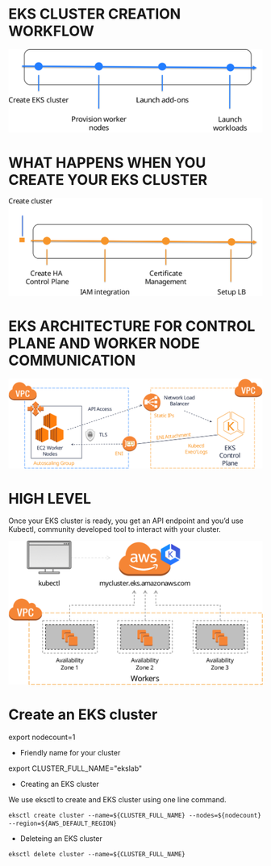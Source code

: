 # EKS CLUSTER CREATION WORKFLOW

![EKS CLUSTER CREATION WORKFLOW](/images/eks-customers.svg)

# WHAT HAPPENS WHEN YOU CREATE YOUR EKS CLUSTER

![WHAT HAPPENS WHEN YOU CREATE YOUR EKS CLUSTER](/images/eks-k8s-control-plane.svg)

# EKS ARCHITECTURE FOR CONTROL PLANE AND WORKER NODE COMMUNICATION

![EKS ARCHITECTURE FOR CONTROL PLANE AND WORKER NODE COMMUNICATION](/images/eks-architecture.svg)

# HIGH LEVEL
Once your EKS cluster is ready, you get an API endpoint and you’d use Kubectl, community developed tool to interact with your cluster.

![HIGH LEVEL](/images/eks-high-level.svg)

# Create an EKS cluster

export nodecount=1

* Friendly name for your cluster

export CLUSTER_FULL_NAME="ekslab"

* Creating an EKS cluster

We use eksctl to create and EKS cluster using one line command.

```
eksctl create cluster --name=${CLUSTER_FULL_NAME} --nodes=${nodecount} --region=${AWS_DEFAULT_REGION}

```

* Deleteing an EKS cluster

```
eksctl delete cluster --name=${CLUSTER_FULL_NAME}

```
